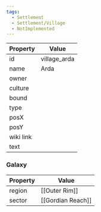```yaml
---
tags:
  - Settlement
  - Settlement/Village
  - NotImplemented
---
```


| Property  | Value        |
| --------- | ------------ |
| id        | village_arda |
| name      | Arda         |
| owner     |              |
| culture   |              |
| bound     |              |
| type      |              |
| posX      |              |
| posY      |              |
| wiki link |              |
| text      |              |

### Galaxy
| Property | Value             |
| -------- | ----------------- |
| region   | [[Outer Rim]]     |
| sector   | [[Gordian Reach]] |
